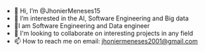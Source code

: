 - 👋 Hi, I’m @JhonierMeneses15
- 👀 I’m interested in the AI, Software Engineering and Big data
- 🌱I am Software Engineering and Data engineer
- 💞️ I'm looking to collaborate on interesting projects in any field
- 📫 How to reach me on email: jhoniermeneses2001@gmail.com

<!---
JhonierMeneses15/JhonierMeneses15 is a ✨ special ✨ repository because its `README.md` (this file) appears on your GitHub profile.
You can click the Preview link to take a look at your changes.
--->
